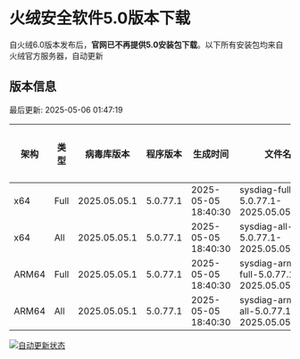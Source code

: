 # 火绒安全软件5.0版本下载 

自火绒6.0版本发布后，**官网已不再提供5.0安装包下载**。以下所有安装包均来自火绒官方服务器，自动更新

<!-- TABLE_START -->

## 版本信息

最后更新: 2025-05-06 01:47:19

| 架构    | 类型   | 病毒库版本 | 程序版本  | 生成时间 | 文件名 | 大小 | 下载链接    |
|---------|-------|------------|----------|----------|--------|------|----------|
| x64     | Full | 2025.05.05.1 | 5.0.77.1 | 2025-05-05 18:40:30 | sysdiag-full-5.0.77.1-2025.05.05.1.exe | 28.3M | [下载](https://down-tencent.huorong.cn/sysdiag-full-5.0.77.1-2025.05.05.1.exe) |
| x64     | All  | 2025.05.05.1 | 5.0.77.1 | 2025-05-05 18:40:30 | sysdiag-all-5.0.77.1-2025.05.05.1.exe | 28.3M | [下载](https://down-tencent.huorong.cn/sysdiag-all-5.0.77.1-2025.05.05.1.exe) |
| ARM64   | Full | 2025.05.05.1 | 5.0.77.1 | 2025-05-05 18:40:30 | sysdiag-arm64-full-5.0.77.1-2025.05.05.1.exe | 28.01M | [下载](https://down-tencent.huorong.cn/sysdiag-arm64-full-5.0.77.1-2025.05.05.1.exe) |
| ARM64   | All  | 2025.05.05.1 | 5.0.77.1 | 2025-05-05 18:40:30 | sysdiag-arm64-all-5.0.77.1-2025.05.05.1.exe | 28.01M | [下载](https://down-tencent.huorong.cn/sysdiag-arm64-all-5.0.77.1-2025.05.05.1.exe) |

<!-- TABLE_END -->

[![自动更新状态](https://github.com/J54264/Huorong-Version/actions/workflows/update.yml/badge.svg)](https://github.com/J54264/Huorong-Version/actions)
